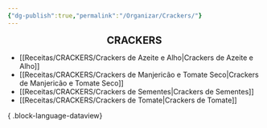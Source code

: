 ```yaml
---
{"dg-publish":true,"permalink":"/Organizar/Crackers/"}
---
```


<div style="text-align: center;"> <span style="font-size: 20px;"><b>CRACKERS</b></span> </div>

- [[Receitas/CRACKERS/Crackers de Azeite e Alho\|Crackers de Azeite e Alho]]
- [[Receitas/CRACKERS/Crackers de Manjericão e Tomate Seco\|Crackers de Manjericão e Tomate Seco]]
- [[Receitas/CRACKERS/Crackers de Sementes\|Crackers de Sementes]]
- [[Receitas/CRACKERS/Crackers de Tomate\|Crackers de Tomate]]

{ .block-language-dataview}
